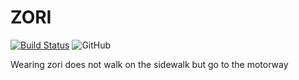 # ZORI
[![Build Status](https://travis-ci.org/unbrain/zori.svg?branch=master)](https://travis-ci.org/unbrain/zori) ![GitHub](https://img.shields.io/github/license/mashape/apistatus.svg)

Wearing zori does not walk on the sidewalk but go to the motorway
